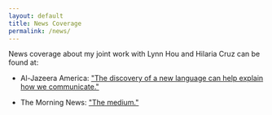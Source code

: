 ```yaml
---
layout: default
title: News Coverage
permalink: /news/
---
```


News coverage about my joint work with Lynn Hou and Hilaria Cruz can be found at:

*  Al-Jazeera America: ["The discovery of a new language can help explain how we communicate."](http://america.aljazeera.com/articles/2014/4/17/inventing-a-language.html)

*  The Morning News: ["The medium."](https://themorningnews.org/article/the-medium)